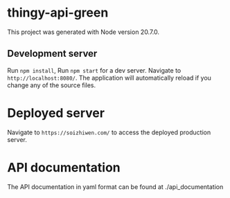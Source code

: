 # thingy-api-green

This project was generated with Node version 20.7.0.

## Development server

Run `npm install`,
Run `npm start` for a dev server. Navigate to `http://localhost:8080/`. The application will automatically reload if you change any of the source files.

# Deployed server

Navigate to `https://soizhiwen.com/` to access the deployed production server.

# API documentation

The API documentation in yaml format can be found at ./api_documentation
